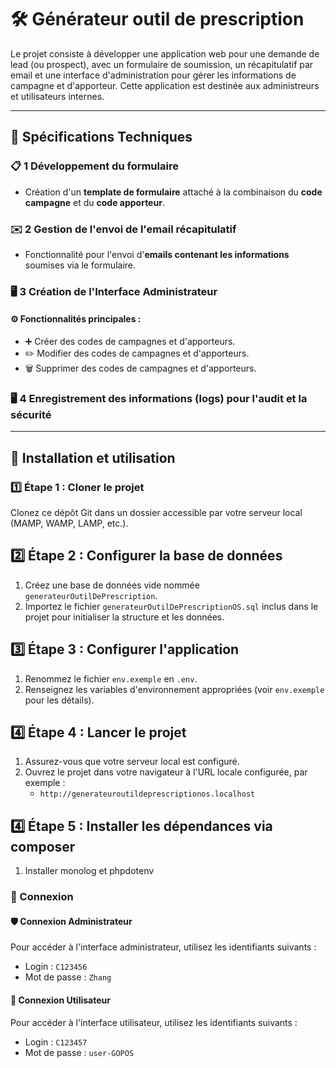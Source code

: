 # 🛠️ Générateur outil de prescription

Le projet consiste à développer une application web pour une demande de lead (ou prospect), avec un formulaire de soumission, un récapitulatif par email et une interface d'administration pour gérer les informations de campagne et d'apporteur. 
Cette application est destinée aux administreurs et utilisateurs internes.

---

## 🔧 Spécifications Techniques

### 📋 1 Développement du formulaire 
- Création d'un **template de formulaire** attaché à la combinaison du **code campagne** et du **code apporteur**.

### ✉️ 2 Gestion de l'envoi de l'email récapitulatif
- Fonctionnalité pour l'envoi d'**emails contenant les informations** soumises via le formulaire.

### 🖥️ 3 Création de l'Interface Administrateur

#### ⚙️ Fonctionnalités principales :
- ➕ Créer des codes de campagnes et d'apporteurs.
- ✏️ Modifier des codes de campagnes et d'apporteurs.
- 🗑️ Supprimer des codes de campagnes et d'apporteurs.

### 🖥️ 4 Enregistrement des informations (**logs**) pour l'audit et la sécurité

---

## 🚀 Installation et utilisation

### 1️⃣ Étape 1 : Cloner le projet
Clonez ce dépôt Git dans un dossier accessible par votre serveur local (MAMP, WAMP, LAMP, etc.).

##  2️⃣ Étape 2 : Configurer la base de données
1. Créez une base de données vide nommée `generateurOutilDePrescription`.
2. Importez le fichier `generateurOutilDePrescriptionOS.sql` inclus dans le projet pour initialiser la structure et les données.

##  3️⃣ Étape 3 : Configurer l'application
1. Renommez le fichier `env.exemple` en `.env`.
2. Renseignez les variables d'environnement appropriées (voir `env.exemple` pour les détails).

##  4️⃣ Étape 4 : Lancer le projet
1. Assurez-vous que votre serveur local est configuré.
2. Ouvrez le projet dans votre navigateur à l'URL locale configurée, par exemple :
   - `http://generateuroutildeprescriptionos.localhost`

##  4️⃣ Étape 5 : Installer les dépendances via composer
1. Installer monolog et phpdotenv 

### 🔐 Connexion
#### 🛡️ Connexion Administrateur
Pour accéder à l'interface administrateur, utilisez les identifiants suivants :
- Login : `C123456`
- Mot de passe : `Zhang`

#### 👤 Connexion Utilisateur
Pour accéder à l'interface utilisateur, utilisez les identifiants suivants :
- Login : `C123457`
- Mot de passe : `user-GOPOS`